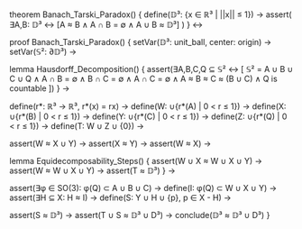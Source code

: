 theorem Banach_Tarski_Paradox() {
  define(𝔻³: {x ∈ ℝ³ | ||x|| ≤ 1}) →
  assert(
    ∃A,B: 𝔻³ ↔ [A ≈ B ∧ A ∩ B = ∅ ∧ A ∪ B ≈ 𝔻³]
  )
} ↔

proof Banach_Tarski_Paradox() {
  setVar(𝔻³: unit_ball, center: origin) →
  setVar(𝕊²: ∂𝔻³) →
  
  lemma Hausdorff_Decomposition() {
    assert(∃A,B,C,Q ⊆ 𝕊² ↔ [
      𝕊² = A ∪ B ∪ C ∪ Q ∧
      A ∩ B = ∅ ∧ B ∩ C = ∅ ∧ A ∩ C = ∅ ∧
      A ≈ B ≈ C ≈ (B ∪ C) ∧
      Q is countable
    ])
  } →

  define(r*: ℝ³ → ℝ³, r*(x) = rx) →
  define(W: ∪{r*(A) | 0 < r ≤ 1}) →
  define(X: ∪{r*(B) | 0 < r ≤ 1}) →
  define(Y: ∪{r*(C) | 0 < r ≤ 1}) →
  define(Z: ∪{r*(Q) | 0 < r ≤ 1}) →
  define(T: W ∪ Z ∪ {0}) →

  assert(W ≈ X ∪ Y) →
  assert(X ≈ Y) →
  assert(W ≈ X) →
  
  lemma Equidecomposability_Steps() {
    assert(W ∪ X ≈ W ∪ X ∪ Y) →
    assert(W ≈ W ∪ X ∪ Y) →
    assert(T ≈ 𝔻³)
  } →

  assert(∃φ ∈ SO(3): φ(Q) ⊂ A ∪ B ∪ C) →
  define(I: φ(Q) ⊂ W ∪ X ∪ Y) →
  assert(∃H ⊆ X: H ≈ I) →
  define(S: Y ∪ H ∪ {p}, p ∈ X - H) →

  assert(S ≈ 𝔻³) →
  assert(T ∪ S ≈ 𝔻³ ∪ D³) →
  conclude(𝔻³ ≈ 𝔻³ ∪ D³)
}